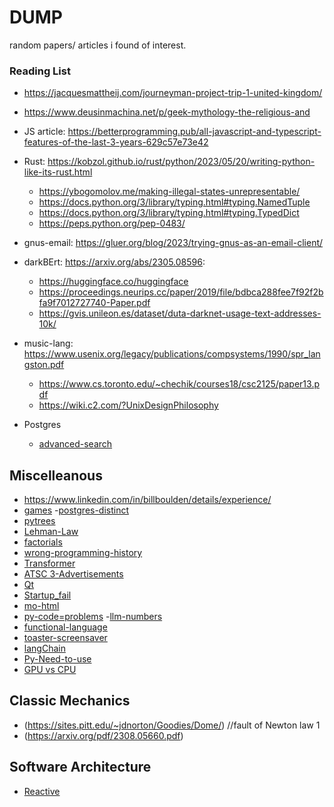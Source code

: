 # DUMP
random papers/ articles i found of interest.

### Reading List

- https://jacquesmattheij.com/journeyman-project-trip-1-united-kingdom/

- https://www.deusinmachina.net/p/geek-mythology-the-religious-and

- JS article: https://betterprogramming.pub/all-javascript-and-typescript-features-of-the-last-3-years-629c57e73e42

- Rust: https://kobzol.github.io/rust/python/2023/05/20/writing-python-like-its-rust.html
   - https://ybogomolov.me/making-illegal-states-unrepresentable/
   - https://docs.python.org/3/library/typing.html#typing.NamedTuple
   - https://docs.python.org/3/library/typing.html#typing.TypedDict
   - https://peps.python.org/pep-0483/

- gnus-email: https://gluer.org/blog/2023/trying-gnus-as-an-email-client/

- darkBErt: https://arxiv.org/abs/2305.08596:
   - https://huggingface.co/huggingface
   - https://proceedings.neurips.cc/paper/2019/file/bdbca288fee7f92f2bfa9f7012727740-Paper.pdf
   - https://gvis.unileon.es/dataset/duta-darknet-usage-text-addresses-10k/

- music-lang: https://www.usenix.org/legacy/publications/compsystems/1990/spr_langston.pdf
   - https://www.cs.toronto.edu/~chechik/courses18/csc2125/paper13.pdf
   - https://wiki.c2.com/?UnixDesignPhilosophy

- Postgres
  - [advanced-search](https://xata.io/blog/postgres-full-text-search-engine)

## Miscelleanous

- https://www.linkedin.com/in/billboulden/details/experience/
- [games](https://www.engineersneedart.com/blog/samestop/samestop.html)
-[postgres-distinct](https://hakibenita.com/the-many-faces-of-distinct-in-postgre-sql)
- [pytrees](https://jax.readthedocs.io/en/latest/pytrees.html)
- [Lehman-Law](https://bartwullems.blogspot.com/2023/05/lehmans-laws-of-software-evolution.html)
- [factorials](https://www.johndcook.com/blog/2023/06/23/every-factorial-is-a-power/)
- [wrong-programming-history](http://james-iry.blogspot.com/2009/05/brief-incomplete-and-mostly-wrong.html)
- [Transformer](https://jalammar.github.io/illustrated-transformer/)
- [ATSC 3-Advertisements](https://www.msn.com/en-us/news/technology/how-will-atsc-30-transform-tv-advertising/ar-AA1dGfvZ)
- [Qt](https://en.wikipedia.org/wiki/Qt_(software))
- [Startup_fail](https://longform.asmartbear.com/problem/)
- [mo-html](https://www.patrickweaver.net/blog/a-blog-post-with-every-html-element/)
- [py-code=problems](https://wsdookadr.github.io/posts/p10/)
-[llm-numbers](https://www.anyscale.com/blog/num-every-llm-developer-should-know)
- [functional-language](https://dreamsongs.com/Files/clos-cacm.pdf)
- [toaster-screensaver](https://www.bryanbraun.com/after-dark-css/all/flying-toasters.html)
- [langChain](https://www.langchain.com/)
- [Py-Need-to-use](https://minepi.com/developers/why-build-on-pi/)
- [GPU vs CPU](https://www.quora.com/Why-are-GPUs-well-suited-to-deep-learning)

## Classic Mechanics

- (https://sites.pitt.edu/~jdnorton/Goodies/Dome/) //fault of Newton law 1
- (https://arxiv.org/pdf/2308.05660.pdf)

## Software Architecture
- [Reactive](https://www.reactivemanifesto.org/)
